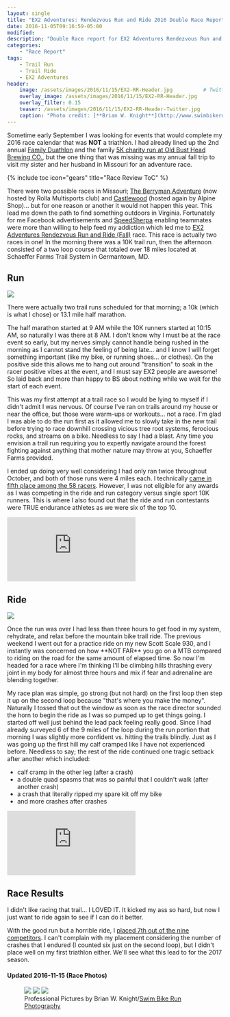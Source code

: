 ```yaml
---
layout: single
title: "EX2 Adventures: Rendezvous Run and Ride 2016 Double Race Report"
date: 2016-11-05T09:16:59-05:00
modified:
description: "Double Race report for EX2 Adventures Rendezvous Run and Ride; I slowly dip my toe into Xterra" 	# For Twitter, not the Title
categories:
    - "Race Report"
tags:
    - Trail Run
    - Trail Ride
    - EX2 Adventures
header:
    image: /assets/images/2016/11/15/EX2-RR-Header.jpg			# Twitter (use 'overlay_image')
    overlay_image: /assets/images/2016/11/15/EX2-RR-Header.jpg		    # Article header at 2048x768
    overlay_filter: 0.15
    teaser: /assets/images/2016/11/15/EX2-RR-Header-Twitter.jpg 		# Shrink image to 575 width
    caption: "Photo credit: [**Brian W. Knight**](http://www.swimbikerunphoto.com/about/)"
---
```

Sometime early September I was looking for events that would complete my 2016 race calendar that was **NOT** a triathlon.  I had already lined up the 2nd annual [Family Duathlon][tin] and the family [5K charity run at Old Bust Head Brewing CO.][bust], but the one thing that was missing was my annual fall trip to visit my sister and her husband in Missouri for an adventure race.

{% include toc icon="gears" title="Race Review ToC" %}

There were two possible races in Missouri; [The Berryman Adventure][berryman] (now hosted by Rolla Multisports club) and [Castlewood][alpine] (hosted again by Alpine Shop)... but for one reason or another it would not happen this year.  This lead me down the path to find something outdoors in Virginia.  Fortunately for me Facebook advertisements and [SpeedSherpa][ss] enabling teammates were more than willing to help feed my addiction which led me to [EX2 Adventures Rendezvous Run and Ride (Fall)][ex2rr] race.  This race is actually two races in one! In the morning there was a 10K trail run, then the afternoon consisted of a two loop course that totaled over 18 miles located at Schaeffer Farms Trail System in Germantown, MD.


Run
---

<p class="align-left"><a href="{{ site.url }}/assets/images/2016/11/15/EX2-RR-LG-4.jpg"><img src="{{ site.url }}/assets/images/2016/11/15/EX2-RR-SM-4.jpg" /></a></p>There were actually two trail runs scheduled for that morning; a 10k (which is what I chose) or 13.1 mile half marathon.

The half marathon started at 9 AM while the 10K runners started at 10:15 AM, so naturally I was there at 8 AM.  I don't know why I must be at the race event so early, but my nerves simply cannot handle being rushed in the morning as I cannot stand the feeling of being late... and I know I will forget something important (like my bike, or running shoes... or clothes).  On the positive side this allows me to hang out around "transition" to soak in the racer positive vibes at the event, and I must say EX2 people are awesome!  So laid back and more than happy to BS about nothing while we wait for the start of each event.

This was my first attempt at a trail race so I would be lying to myself if I didn't admit I was nervous.  Of course I've ran on trails around my house or near the office, but those were warm-ups or workouts... not a race.  I'm glad I was able to do the run first as it allowed me to slowly take in the new trail before trying to race downhill crossing vicious tree root systems, ferocious rocks, and streams on a bike.  Needless to say I had a blast.  Any time you envision a trail run requiring you to expertly navigate around the forest fighting against anything that mother nature may throw at you, Schaeffer Farms provided.

I ended up doing very well considering I had only ran twice throughout October, and both of those runs were 4 miles each.  I technically [came in fifth place among the 58 racers][running].  However, I was not eligible for any awards as I was competing in the ride and run category versus single sport 10K runners.  This is where I also found out that the ride and run contestants were TRUE endurance athletes as we were six of the top 10.

<div class="embed-container embed-container-16x9">
	<iframe src='https://www.strava.com/activities/766663771/embed/537c91b0dea367383f6e87b93f2a4c96fd5eec61' frameborder='0' scrolling='no' allowtransparency webkitAllowFullScreen mozallowfullscreen allowFullScreen></iframe>
</div>


Ride
---

<p class="align-right"><a href="{{ site.url }}/assets/images/2016/11/15/EX2-RR-LG-5.jpg"><img src="{{ site.url }}/assets/images/2016/11/15/EX2-RR-SM-5.jpg" /></a></p>Once the run was over I had less than three hours to get food in my system, rehydrate, and relax before the mountain bike trail ride.  The previous weekend I went out for a practice ride on my new Scott Scale 930, and I instantly was concerned on how **NOT FAR** you go on a MTB compared to riding on the road for the same amount of elapsed time.  So now I'm headed for a race where I'm thinking I'll be climbing hills thrashing every joint in my body for almost three hours and mix if fear and adrenaline are blending together.

My race plan was simple, go strong (but not hard) on the first loop then step it up on the second loop because "that's where you make the money".  Naturally I tossed that out the window as soon as the race director sounded the horn to begin the ride as I was so pumped up to get things going.  I started off well just behind the lead pack feeling really good.  Since I had already surveyed 6 of the 9 miles of the loop during the run portion that morning I was slightly more confident vs. hitting the trails blindly.  Just as I was going up the first hill my calf cramped like I have not experienced before.  Needless to say; the rest of the ride continued one tragic setback after another which included:

- calf cramp in the other leg (after a crash)
- a double quad spasms that was so painful that I couldn't walk (after another crash)
- a crash that literally ripped my spare kit off my bike
- and more crashes after crashes

<div class="embed-container embed-container-16x9">
	<iframe src='https://www.strava.com/activities/766663771/embed/537c91b0dea367383f6e87b93f2a4c96fd5eec61' frameborder='0' scrolling='no' allowtransparency webkitAllowFullScreen mozallowfullscreen allowFullScreen></iframe>
</div>


Race Results
---

I didn't like racing that trail... I LOVED IT.  It kicked my ass so hard, but now I just want to ride again to see if I can do it better.

With the good run but a horrible ride, I [placed 7th out of the nine competitors][results].  I can't complain with my placement considering the number of crashes that I endured (I counted six just on the second loop), but I didn't place well on my first triathlon either.  We'll see what this lead to for the 2017 season.

#### Updated 2016-11-15 (Race Photos)

<figure class="third">
<a href="{{ site.url }}/assets/images/2016/11/15/EX2-RR-LG-1.jpg"><img src="{{ site.url }}/assets/images/2016/11/15/EX2-RR-SM-1.jpg" /></a>
<a href="{{ site.url }}/assets/images/2016/11/15/EX2-RR-LG-2.jpg"><img src="{{ site.url }}/assets/images/2016/11/15/EX2-RR-SM-2.jpg" /></a>
<a href="{{ site.url }}/assets/images/2016/11/15/EX2-RR-LG-3.jpg"><img src="{{ site.url }}/assets/images/2016/11/15/EX2-RR-SM-3.jpg" /></a>
<figcaption>Professional Pictures by Brian W. Knight/<a href="http://www.swimbikerunphoto.com/about/">Swim Bike Run Photography</a></figcaption>
</figure>

[tin]: http://www.triitnow.com/DUIT/duit.htm
[bust]: https://www.oldbusthead.com/old-bust-head-benefit-5k-0
[berryman]: http://rollamultisport.org/events/
[alpine]: https://alpineshop.webconnex.com/cw8hr2016
[ss]: http://www.speedsherpa.com
[ex2rr]: http://www.ex2adventures.com/rendezvous-fall.php
[running]: http://www.ex2adventures.com/rendezvous-fall-results-overall-2016.htm
[results]: http://www.ex2adventures.com/rendezvous-fall-results-run-and-ride-2016.htm
